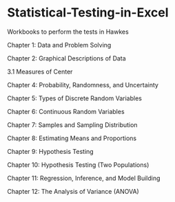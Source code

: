 # Statistical-Testing-in-Excel

Workbooks to perform the tests in Hawkes

Chapter 1: Data and Problem Solving

Chapter 2: Graphical Descriptions of Data

3.1	Measures of Center

Chapter 4: Probability, Randomness, and Uncertainty

Chapter 5: Types of Discrete Random Variables

Chapter 6: Continuous Random Variables

Chapter 7: Samples and Sampling Distribution

Chapter 8: Estimating Means and Proportions

Chapter 9: Hypothesis Testing

Chapter 10: Hypothesis Testing (Two Populations)

Chapter 11: Regression, Inference, and Model Building

Chapter 12: The Analysis of Variance (ANOVA)
